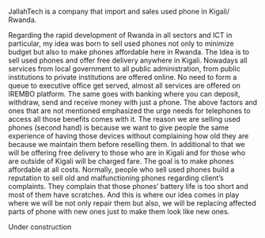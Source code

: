 JallahTech is a company that import and sales used phone in Kigali/ Rwanda.

Regarding the rapid development of Rwanda in all sectors and ICT in particular, my idea was
born to sell used phones not only to minimize budget but also to make phones affordable here
in Rwanda. The Idea is to sell used phones and offer free delivery anywhere in Kigali. Nowadays
all services from local government to all public administration, from public institutions to private
institutions are offered online. No need to form a queue to executive office get served, almost
all services are offered on IREMBO platform. The same goes with banking where you can
deposit, withdraw, send and receive money with just a phone. The above factors and ones that
are not mentioned emphasized the urge needs for telephones to access all those benefits
comes with it.
The reason we are selling used phones (second hand) is because we want to give people the
same experience of having those devices without complaining how old they are because we
maintain them before reselling them. In additional to that we will be offering free delivery to
those who are in Kigali and for those who are outside of Kigali will be charged fare. The goal is
to make phones affordable at all costs.
Normally, people who sell used phones build a reputation to sell old and malfunctioning phones
regarding client’s complaints. They complain that those phones’ battery life is too short and
most of them have scratches. And this is where our idea comes in play where we will be not
only repair them but also, we will be replacing affected parts of phone with new ones just to
make them look like new ones. 

Under construction
